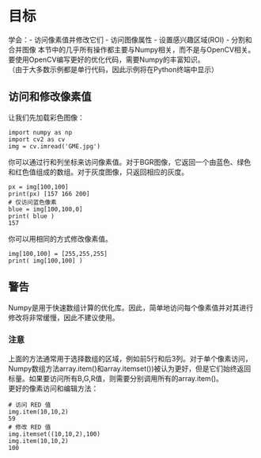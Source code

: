 # 目标
学会：- 访问像素值并修改它们 - 访问图像属性 - 设置感兴趣区域(ROI) - 分割和合并图像
本节中的几乎所有操作都主要与Numpy相关，而不是与OpenCV相关。要使用OpenCV编写更好的优化代码，需要Numpy的丰富知识。  
（由于大多数示例都是单行代码，因此示例将在Python终端中显示）

## 访问和修改像素值
让我们先加载彩色图像：
```
import numpy as np
import cv2 as cv
img = cv.imread('GME.jpg')
```
你可以通过行和列坐标来访问像素值。对于BGR图像，它返回一个由蓝色、绿色和红色值组成的数组。对于灰度图像，只返回相应的灰度。
```
px = img[100,100]
print(px) [157 166 200]
# 仅访问蓝色像素
blue = img[100,100,0]
print( blue )
157
```
你可以用相同的方式修改像素值。
```
img[100,100] = [255,255,255]
print( img[100,100] )
```

## 警告
Numpy是用于快速数组计算的优化库。因此，简单地访问每个像素值并对其进行修改将非常缓慢，因此不建议使用。  
### 注意
上面的方法通常用于选择数组的区域，例如前5行和后3列。对于单个像素访问，Numpy数组方法array.item()和array.itemset())被认为更好，但是它们始终返回标量。如果要访问所有B,G,R值，则需要分别调用所有的array.item()。  
更好的像素访问和编辑方法：
```
# 访问 RED 值
img.item(10,10,2)
59
# 修改 RED 值
img.itemset((10,10,2),100)
img.item(10,10,2)
100
```


